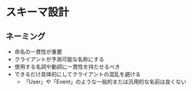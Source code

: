 # スキーマ設計
## ネーミング
* 命名の一貫性が重要
* クライアントが予測可能な名称にする
* 使用する名詞や動詞に一貫性を持たせるべき
* できるだけ具体的にしてクライアントの混乱を避ける
  * 「User」や「Event」のような一般的または汎用的な名前は良くない
